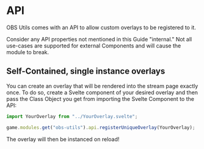 # API

OBS Utils comes with an API to allow custom overlays to be registered to it.

Consider any API properties not mentioned in this Guide "internal."
Not all use-cases are supported for external Components and will cause the module to break.

## Self-Contained, single instance overlays

You can create an overlay that will be rendered into the stream page exactly once. 
To do so, create a Svelte component of your desired overlay and then pass the Class Object you get from importing the Svelte Component to the API:

```Javascript
import YourOverlay from "../YourOverlay.svelte";

game.modules.get("obs-utils").api.registerUniqueOverlay(YourOverlay);
```

The overlay will then be instanced on reload!